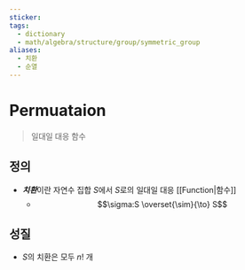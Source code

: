 ```yaml
---
sticker: 
tags:
  - dictionary
  - math/algebra/structure/group/symmetric_group
aliases:
  - 치환
  - 순열
---
```

# Permuataion
> 일대일 대응 함수
## 정의
+ ***치환***이란 자연수 집합 $S$에서 $S$로의 일대일 대응 [[Function|함수]]
	+ $$\sigma:S \overset{\sim}{\to} S$$
## 성질
+ $S$의 치환은 모두 $n!$ 개